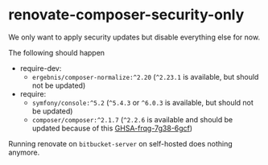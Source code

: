# renovate-composer-security-only

We only want to apply security updates but disable everything else for now.

The following should happen
- require-dev:
  - `ergebnis/composer-normalize:^2.20` (`^2.23.1` is available, but should not be updated)
- require:
  - `symfony/console:^5.2` (`^5.4.3` or `^6.0.3` is available, but should not be updated)
  - `composer/composer:^2.1.7` (`^2.2.6` is available and should be updated because of this [GHSA-frqg-7g38-6gcf](https://github.com/composer/composer/security/advisories/GHSA-frqg-7g38-6gcf))
  
Running renovate on `bitbucket-server` on self-hosted does nothing anymore.
